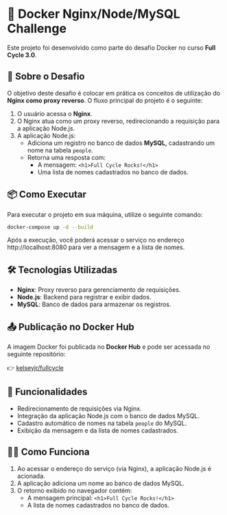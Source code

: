 # 🚀 Docker Nginx/Node/MySQL Challenge

Este projeto foi desenvolvido como parte do desafio Docker no curso **Full Cycle 3.0**.

## 📝 Sobre o Desafio

O objetivo deste desafio é colocar em prática os conceitos de utilização do **Nginx como proxy reverso**. O fluxo principal do projeto é o seguinte:

1. O usuário acessa o **Nginx**.
2. O Nginx atua como um proxy reverso, redirecionando a requisição para a aplicação Node.js.
3. A aplicação Node.js:
   - Adiciona um registro no banco de dados **MySQL**, cadastrando um nome na tabela `people`.
   - Retorna uma resposta com:
     - A mensagem: `<h1>Full Cycle Rocks!</h1>`
     - Uma lista de nomes cadastrados no banco de dados.

## 📦 Como Executar

Para executar o projeto em sua máquina, utilize o seguinte comando:

```bash
docker-compose up -d --build
```

Após a execução, você poderá acessar o serviço no endereço http://localhost:8080 para ver a mensagem e a lista de nomes.


## 🛠️ Tecnologias Utilizadas

- **Nginx**: Proxy reverso para gerenciamento de requisições.
- **Node.js**: Backend para registrar e exibir dados.
- **MySQL**: Banco de dados para armazenar os registros.

## 📤 Publicação no Docker Hub

A imagem Docker foi publicada no **Docker Hub** e pode ser acessada no seguinte repositório:

👉 [kelseyjr/fullcycle](https://hub.docker.com/r/kelseyjr/fullcycle)

## 🌟 Funcionalidades

- Redirecionamento de requisições via Nginx.
- Integração da aplicação Node.js com o banco de dados MySQL.
- Cadastro automático de nomes na tabela `people` do MySQL.
- Exibição da mensagem e da lista de nomes cadastrados.

## 🧑‍💻 Como Funciona

1. Ao acessar o endereço do serviço (via Nginx), a aplicação Node.js é acionada.
2. A aplicação adiciona um nome ao banco de dados MySQL.
3. O retorno exibido no navegador contém:
   - A mensagem principal: `<h1>Full Cycle Rocks!</h1>`
   - A lista de nomes cadastrados no banco de dados.

